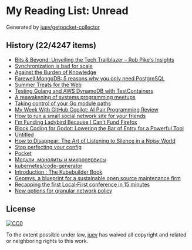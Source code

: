 # My Reading List: Unread

Generated by [juev/getpocket-collector](https://github.com/juev/getpocket-collector)

## History (22/4247 items)

- [Bits & Beyond: Unveiling the Tech Trailblazer – Rob Pike's Insights](https://machaddr.substack.com/p/bits-and-beyond-unveiling-the-tech)
- [Synchronization is bad for scale](https://wippler.dev/posts/synchronization-is-bad-for-scale)
- [Against the Burden of Knowledge](https://www.theseedsofscience.pub/p/against-the-burden-of-knowledge)
- [Farewell MongoDB: 5 reasons why you only need PostgreSQL](https://blog.logto.io/postgresql-vs-mongodb/)
- [Summer Treats for the Web](https://www.eff.org/pages/eff-presents-encryptids)
- [Testing Golang and AWS DynamoDB with TestContainers](https://jamiehurst.co.uk/2024-07-07_testing-golang-and-dynamodb-with-testcontainers)
- [A reawakening of systems programming meetups](https://notes.eatonphil.com/2024-07-07-systems-meetups.html)
- [Taking control of your Go module paths](https://www.n16f.net/blog/taking-control-of-your-go-module-paths/)
- [My Week With GitHub Copilot: AI Pair Programming Review](https://www.scalablepath.com/full-stack/ai-pair-programming-github-copilot-review)
- [How to run a small social network site for your friends](https://runyourown.social/?utm_source=cassidoo&utm_medium=email&utm_campaign=the-things-that-make-you-strange-are-the-things)
- [I'm Funding Ladybird Because I Can't Fund Firefox](http://jackkelly.name/blog/archives/2024/07/06/im_funding_ladybird_because_i_cant_fund_firefox/)
- [Block Coding for Godot: Lowering the Bar of Entry for a Powerful Tool](https://www.endlessos.org/post/block-coding-for-godot-lowering-the-bar-of-entry-for-a-powerful-tool)
- [Untitled](https://rachelbythebay.com/w/2024/06/28/fsr/)
- [How to Disappear: The Art of Listening to Silence in a Noisy World](https://www.themarginalian.org/2019/10/14/gordon-hempton-silence/)
- [Stop perfecting your config](https://arkadiuszchmura.com/posts/stop-perfecting-your-config/)
- [Pocket](https://www.raycast.com/vimtor/pocket)
- [Модули, монолиты и микросервисы](https://habr.com/ru/companies/flant/articles/572414/)
- [kubernetes/code-generator](https://github.com/kubernetes/code-generator)
- [Introduction : The Kubebuilder Book](https://book.kubebuilder.io/)
- [Geomys, a blueprint for a sustainable open source maintenance firm](https://words.filippo.io/dispatches/geomys/)
- [Recapping the first Local‑First conference in 15 minutes](https://evilmartians.com/chronicles/recapping-the-first-local-first-conference-in-15-minutes)
- [New options for granular network policy](https://tailscale.com/blog/via)

## License

[![CC0](https://mirrors.creativecommons.org/presskit/buttons/88x31/svg/cc-zero.svg)](https://creativecommons.org/publicdomain/zero/1.0/)

To the extent possible under law, [juev](https://github.com/juev) has waived all copyright and related or neighboring rights to this work.
